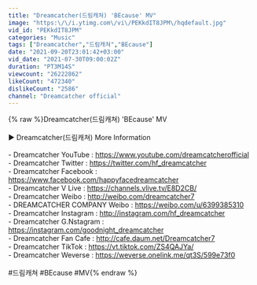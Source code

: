 ```yaml
---
title: "Dreamcatcher(드림캐쳐) 'BEcause' MV"
image: "https:\/\/i.ytimg.com\/vi\/PEKkdIT8JPM\/hqdefault.jpg"
vid_id: "PEKkdIT8JPM"
categories: "Music"
tags: ["Dreamcatcher","드림캐쳐","BEcause"]
date: "2021-09-20T23:01:42+03:00"
vid_date: "2021-07-30T09:00:02Z"
duration: "PT3M14S"
viewcount: "26222862"
likeCount: "472340"
dislikeCount: "2586"
channel: "Dreamcatcher official"
---
```

{% raw %}Dreamcatcher(드림캐쳐) 'BEcause' MV<br /><br />▶ Dreamcatcher(드림캐쳐) More Information<br /><br />- Dreamcatcher YouTube : <a rel="nofollow" target="blank" href="https://www.youtube.com/dreamcatcherofficial">https://www.youtube.com/dreamcatcherofficial</a><br />- Dreamcatcher Twitter : <a rel="nofollow" target="blank" href="https://twitter.com/hf_dreamcatcher">https://twitter.com/hf_dreamcatcher</a> <br />- Dreamcatcher Facebook : <a rel="nofollow" target="blank" href="https://www.facebook.com/happyfacedreamcatcher">https://www.facebook.com/happyfacedreamcatcher</a><br />- Dreamcatcher V Live : <a rel="nofollow" target="blank" href="https://channels.vlive.tv/E8D2CB/">https://channels.vlive.tv/E8D2CB/</a><br />- Dreamcatcher Weibo : <a rel="nofollow" target="blank" href="http://weibo.com/dreamcatcher7">http://weibo.com/dreamcatcher7</a> <br />- DREAMCATCHER COMPANY Weibo : <a rel="nofollow" target="blank" href="https://weibo.com/u/6399385310">https://weibo.com/u/6399385310</a><br />- Dreamcatcher Instagram : <a rel="nofollow" target="blank" href="http://instagram.com/hf_dreamcatcher">http://instagram.com/hf_dreamcatcher</a><br />- Dreamcatcher G.Nstagram : <a rel="nofollow" target="blank" href="https://instagram.com/goodnight_dreamcatcher">https://instagram.com/goodnight_dreamcatcher</a><br />- Dreamcatcher Fan Cafe : <a rel="nofollow" target="blank" href="http://cafe.daum.net/Dreamcatcher7">http://cafe.daum.net/Dreamcatcher7</a><br />- Dreamcatcher TikTok :  <a rel="nofollow" target="blank" href="https://vt.tiktok.com/ZS4QAJYa/">https://vt.tiktok.com/ZS4QAJYa/</a><br />- Dreamcatcher Weverse : <a rel="nofollow" target="blank" href="https://weverse.onelink.me/qt3S/599e73f0">https://weverse.onelink.me/qt3S/599e73f0</a>  <br /><br />#드림캐쳐 #BEcause #MV{% endraw %}
